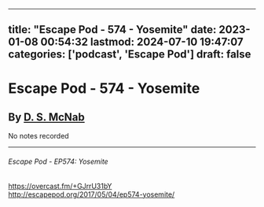
---
title: "Escape Pod - 574 - Yosemite"
date: 2023-01-08 00:54:32
lastmod: 2024-07-10 19:47:07
categories: ['podcast', 'Escape Pod']
draft: false
---


# Escape Pod - 574 - Yosemite
## By [D. S. McNab](https://escapepod.org/people/d-s-mcnab/)

No notes recorded

- - -
###### Escape Pod - EP574: Yosemite

https://overcast.fm/+GJrrU31bY  
http://escapepod.org/2017/05/04/ep574-yosemite/

<!-- #public #podcast #Escape Pod# -->

<!-- {BearID:8B1A7257-EC6E-4FB7-B097-A7CDB7260F92-28016-00002D97D513718E} -->

